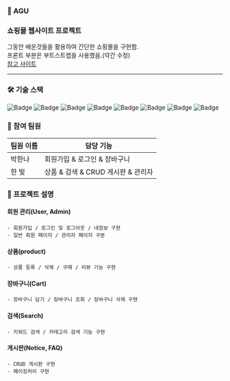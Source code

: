 ### 🌼 AGU
### 쇼핑몰 웹사이트 프로젝트

그동안 배운것들을 활용하여 간단한 쇼핑몰을 구현함.
<br>프론트 부분은 부트스트랩을 사용했음.(약간 수정)
<br>[참고 사이트](https://startbootstrap.com/template/shop-homepage) 

---

### 🛠 기술 스택
![Badge](https://img.shields.io/badge/Java-007396?style=flat&logo=Java&logoColor=white) ![Badge](https://img.shields.io/badge/Spring-6DB33F?style=flat&logo=Spring&logoColor=white) ![Badge](https://img.shields.io/badge/MySQL-4479A1?style=flat&logo=MariaDB&logoColor=white)
![Badge](https://img.shields.io/badge/Bootstrap-563D7C?style=flat&logo=Bootstrap&logoColor=white) ![Badge](https://img.shields.io/badge/HTML-E34F26?style=flat&logo=HTML5&logoColor=white) ![Badge](https://img.shields.io/badge/CSS-1572B6?style=flat&logo=CSS3&logoColor=white) ![Badge](https://img.shields.io/badge/JavaScript-F7DF1E?style=flat&logo=JavaScript&logoColor=white) ![Badge](https://img.shields.io/badge/jQuery-0769AD?style=flat&logo=jQuery&logoColor=white)

### 👥 참여 팀원
| 팀원 이름 | 담당 기능 |
| --- | --- |
| 박한나 | 회원가입 & 로그인 & 장바구니 |
| 한 빛 | 상품 & 검색 & CRUD 게시판 & 관리자 |

### 📝 프로젝트 설명
 
 ####  회원 관리(User, Admin)
    - 회원가입 / 로그인 및 로그아웃 / 내정보 구현
    - 일반 회원 페이지 / 관리자 페이지 구분 

 #### 상품(product)
    - 상품 등록 / 삭제 / 구매 / 리뷰 기능 구현

 ####  장바구니(Cart)
    - 장바구니 담기 / 장바구니 조회 / 장바구니 삭제 구현
    
 #### 검색(Search)
    - 키워드 검색 / 카테고리 검색 기능 구현
    
 ####  게시판(Notice, FAQ)
    - CRUD 게시판 구현
    - 페이징처리 구현
